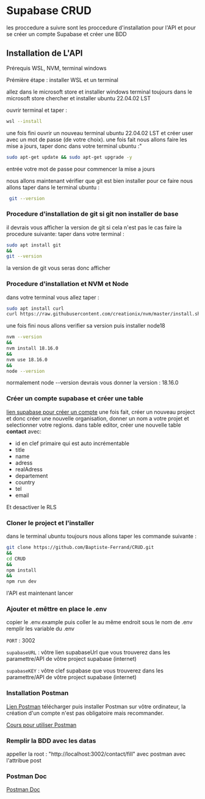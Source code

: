 
# Supabase CRUD

les proccedure a suivre sont les proccedure d'installation pour
l'API et pour se créer un compte Supabase et créer une BDD






## Installation de L'API

Prérequis WSL, NVM, terminal windows

Prémière étape : installer WSL et un terminal

allez dans le microsoft store et installer windows terminal
toujours dans le microsoft store chercher et installer ubuntu 22.04.02 LST

ouvrir terminal et taper :
```bash 
wsl --install
```
une fois fini ouvrir un nouveau terminal ubuntu 22.04.02 LST
et créer user avec un mot de passe (de votre choix).
une fois fait nous allons faire les mise a jours, taper donc dans votre terminal ubuntu :"
```bash
sudo apt-get update && sudo apt-get upgrade -y
``` 
entrée votre mot de passe pour commencer la mise a jours

nous allons maintenant vérifier que git est bien installer pour ce faire nous allons taper dans le terminal ubuntu :
```bash
 git --version
```

### Procedure d'installation de git si git non installer de base
il devrais vous afficher la version de git si cela n'est pas le cas faire la procedure suivante: taper dans votre terminal :
```bash
sudo apt install git
&&
git --version
```
la version de git vous seras donc afficher

### Procedure d'installation et NVM et Node
dans votre terminal vous allez taper :
```bash
sudo apt install curl 
curl https://raw.githubusercontent.com/creationix/nvm/master/install.sh | bash 
```
une fois fini nous allons verifier sa version puis installer node18
```bash
nvm --version
&&
nvm install 18.16.0
&&
nvm use 18.16.0
&&
node --version
```
normalement node --version devrais vous donner la version : 18.16.0



### Créer un compte supabase et créer une table
[lien supabase pour créer un compte](https://supabase.com/)
une fois fait, créer un nouveau project et donc créer une nouvelle organisation, donner un nom a votre projet et selectionner votre regions.
dans table editor, créer une nouvelle table **contact** avec:
* id en clef primaire qui est auto incrémentable 
* title
* name
* adress
* realAdress
* departement
* country
* tel
* email

Et desactiver le RLS

### Cloner le project et l'installer
dans le terminal ubuntu toujours nous allons taper les commande suivante :
```bash
git clone https://github.com/Baptiste-Ferrand/CRUD.git
&&
cd CRUD
&&
npm install
&&
npm run dev
```
l'API est maintenant lancer

### Ajouter et mêttre en place le .env
copier le .env.example puis coller le au même endroit sous le nom de .env
remplir les variable du .env

`PORT` : 3002

`supabaseURL` : vôtre lien supabaseUrl que vous trouverez dans les paramettre/API de vôtre project supabase (internet)

`supabaseKEY` : vôtre clef supabase que vous trouverez dans les paramettre/API de vôtre project supabase (internet)

### Installation Postman
[Lien Postman](https://www.postman.com/downloads/)
télécharger puis installer Postman sur vôtre ordinateur, la création d'un compte n'est pas obligatoire mais recommander.

[Cours pour utiliser Postman](https://openclassrooms.com/fr/courses/6573181-adoptez-les-api-rest-pour-vos-projets-web/7498761-utilisez-postman-pour-formuler-vos-requetes)

### Remplir la BDD avec les datas
appeller la root : "http://localhost:3002/contact/fill" avec postman
avec l'attribue post

### Postman Doc
[Postman Doc](./assets/CRUD_NOSQL.md)